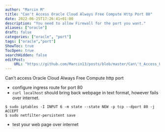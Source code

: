 ```yaml
---
author: "Marcin M"
title: "Can't Access Oracle Cloud Always Free Compute Http Port 80"
date: 2022-06-25T17:26:41+01:00
description: "You need to allow Firewall for the port you want."
aliases: ["oracle"]
draft: false
categories: ["oracle", "port"]
tags: ["oracle","port"]
ShowToc: true
TocOpen: true
searchHidden: false
editPost:
    URL: "https://github.com/Marcin13/posts/blob/master/Can\'t_Access_Oracle_Cloud_Always_Free_Compute_Http_Port_80.md"
---
```

Can't access Oracle Cloud Always Free Compute http port

- configure ingress route for port 80
- ``curl localhost`` should bring back webpage in text format, however fails over internet.

```shell
$ sudo iptables -I INPUT 6 -m state --state NEW -p tcp --dport 80 -j ACCEPT
$ sudo netfilter-persistent save
```
 - test your web page over internet